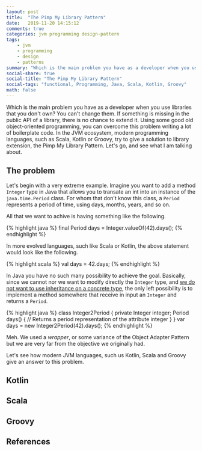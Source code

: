 ```yaml
---
layout: post
title:  "The Pimp My Library Pattern"
date:   2019-11-20 14:15:12
comments: true
categories: jvm programming design-pattern
tags:
    - jvm
    - programming
    - design
    - patterns
summary: "Which is the main problem you have as a developer when you use libraries that you don't own? You can't change them. If something is missing in the public API of a library, there is no chance to extend it. Using some good old object-oriented programming, you can overcome this problem writing a lot of boilerplate code. In the JVM ecosystem, modern programming languages, such as Scala, Kotlin or Groovy, try to give a solution to library extension, the Pimp My Library Pattern."
social-share: true
social-title: "The Pimp My Library Pattern"
social-tags: "functional, Programming, Java, Scala, Kotlin, Groovy"
math: false
---
```


Which is the main problem you have as a developer when you use libraries that you don't own? You can't change them. If something is missing in the public API of a library, there is no chance to extend it. Using some good old object-oriented programming, you can overcome this problem writing a lot of boilerplate code. In the JVM ecosystem, modern programming languages, such as Scala, Kotlin or Groovy, try to give a solution to library extension, the Pimp My Library Pattern. Let's go, and see what I am talking about.

## The problem

Let's begin with a very extreme example. Imagine you want to add a method `Integer` type in Java that allows you to transate an int into an instance of the `java.time.Period` class. For whom that don't know this class, a `Period` represents a period of time, using days, months, years, and so on.

All that we want to achive is having something like the following.

{% highlight java %}
final Period days = Integer.valueOf(42).days();
{% endhighlight %}

In more evolved languages, such like Scala or Kotlin, the above statement would look like the following.

{% highlight scala %}
val days = 42.days;
{% endhighlight %}

In Java you have no such many possibility to achieve the goal. Basically, since we cannot nor we want to modify directly the `Integer` type, and [we do not want to use inheritance on a concrete type](http://rcardin.github.io/design/programming/oop/fp/2018/07/27/the-secret-life-of-objects-part-2.html), the only
left possibility is to implement a method somewhere that receive in input an `Integer` and returns a `Period`.

{% highlight java %}
class Integer2Period {
    private Integer integer;
    Period days() {
        // Returns a period representation of the attribute integer
    }
}
var days = new Integer2Period(42).days();
{% endhighlight %}

Meh. We used a _wrapper_, or some variance of the Object Adapter Pattern but we are very far from the objective we originally had.

Let's see how modern JVM languages, such us Kotlin, Scala and Groovy give an answer to this problem.

## Kotlin

## Scala

## Groovy

## References
